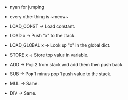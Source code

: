 * nyan for jumping
* every other thing is ~meow~

* LOAD_CONST -> Load constant.
* LOAD x -> Push "x" to the stack.
* LOAD_GLOBAL x -> Look up "x" in the global dict.
* STORE x -> Store top value in variable.

* ADD -> Pop 2 from stack and add them then push back.
* SUB -> Pop 1 minus pop 1 push value to the stack.
* MUL -> Same.
* DIV -> Same.